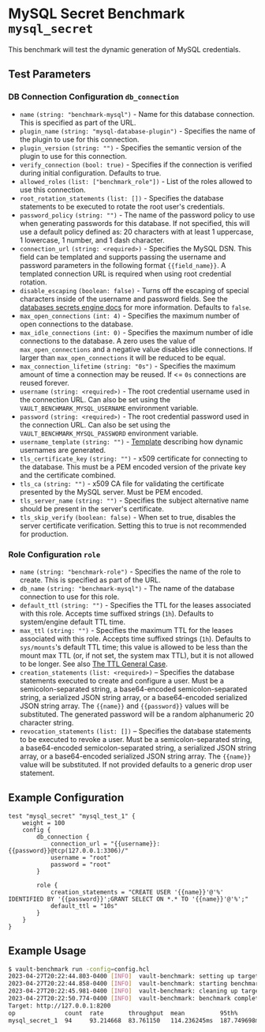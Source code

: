 # MySQL Secret Benchmark `mysql_secret`

This benchmark will test the dynamic generation of MySQL credentials.

## Test Parameters

### DB Connection Configuration `db_connection`

- `name` `(string: "benchmark-mysql")` - Name for this database connection. This is specified as part of the URL.
- `plugin_name` `(string: "mysql-database-plugin")` - Specifies the name of the plugin to use for this connection.
- `plugin_version` `(string: "")` - Specifies the semantic version of the plugin to use for this connection.
- `verify_connection` `(bool: true)` - Specifies if the connection is verified during initial configuration. Defaults to true.
- `allowed_roles` `(list: ["benchmark_role"])` - List of the roles allowed to use this connection.
- `root_rotation_statements` `(list: [])` - Specifies the database statements to be executed to rotate the root user's credentials.
- `password_policy` `(string: "")` - The name of the password policy to use when generating passwords for this database. If not specified, this will use a default policy defined as: 20 characters with at least 1 uppercase, 1 lowercase, 1 number, and 1 dash character.
- `connection_url` `(string: <required>)` - Specifies the MySQL DSN. This field can be templated and supports passing the username and password parameters in the following format `{{field_name}}`. A templated connection URL is required when using root credential rotation.
- `disable_escaping` `(boolean: false)` - Turns off the escaping of special characters inside of the username and password fields. See the [databases secrets engine docs](https://developer.hashicorp.com/vault/docs/secrets/databases#disable-character-escaping) for more information. Defaults to `false`.
- `max_open_connections` `(int: 4)` - Specifies the maximum number of open connections to the database.
- `max_idle_connections` `(int: 0)` - Specifies the maximum number of idle connections to the database. A zero uses the value of `max_open_connections` and a negative value disables idle connections. If larger than `max_open_connections` it will be reduced to be equal.
- `max_connection_lifetime` `(string: "0s")` - Specifies the maximum amount of time a connection may be reused. If <= `0s` connections are reused forever.
- `username` `(string: <required>)` - The root credential username used in the connection URL. Can also be set using the `VAULT_BENCHMARK_MYSQL_USERNAME` environment variable.
- `password` `(string: <required>)` - The root credential password used in the connection URL. Can also be set using the `VAULT_BENCHMARK_MYSQL_PASSWORD` environment variable.
- `username_template` `(string: "")` - [Template](https://developer.hashicorp.com/vault/docs/concepts/username-templating) describing how dynamic usernames are generated.
- `tls_certificate_key` `(string: "")` - x509 certificate for connecting to the database. This must be a PEM encoded version of the private key and the certificate combined.
- `tls_ca` `(string: "")` - x509 CA file for validating the certificate presented by the MySQL server. Must be PEM encoded.
- `tls_server_name` `(string: "")` - Specifies the subject alternative name should be present in the server's certificate.
- `tls_skip_verify` `(boolean: false)` - When set to true, disables the server certificate verification. Setting this to true is not recommended for production.

### Role Configuration `role`

- `name` `(string: "benchmark-role")` - Specifies the name of the role to create. This is specified as part of the URL.
- `db_name` `(string: "benchmark-mysql")` - The name of the database connection to use for this role.
- `default_ttl` `(string: "")` - Specifies the TTL for the leases associated with this role. Accepts time suffixed strings (`1h`). Defaults to system/engine default TTL time.
- `max_ttl` `(string: "")` - Specifies the maximum TTL for the leases associated with this role. Accepts time suffixed strings (`1h`). Defaults to `sys/mounts`'s default TTL time; this value is allowed to be less than the mount max TTL (or, if not set, the system max TTL), but it is not allowed to be longer. See also [The TTL General Case](https://developer.hashicorp.com/vault/docs/concepts/tokens#the-general-case).
- `creation_statements` `(list: <required>)` – Specifies the database statements executed to create and configure a user. Must be a semicolon-separated string, a base64-encoded semicolon-separated string, a serialized JSON string array, or a base64-encoded serialized JSON string array. The `{{name}}` and `{{password}}` values will be substituted. The generated password will be a random alphanumeric 20 character string.
- `revocation_statements` `(list: [])` – Specifies the database statements to be executed to revoke a user. Must be a semicolon-separated string, a base64-encoded semicolon-separated string, a serialized JSON string array, or a base64-encoded serialized JSON string array. The `{{name}}` value will be substituted. If not provided defaults to a generic drop user statement.

## Example Configuration

```hcl
test "mysql_secret" "mysql_test_1" {
    weight = 100
    config {
        db_connection {
            connection_url = "{{username}}:{{password}}@tcp(127.0.0.1:3306)/"
            username = "root"
            password = "root"
        }

        role {
            creation_statements = "CREATE USER '{{name}}'@'%' IDENTIFIED BY '{{password}}';GRANT SELECT ON *.* TO '{{name}}'@'%';"
            default_ttl = "10s"
        }
    }
}
```

## Example Usage

```bash
$ vault-benchmark run -config=config.hcl
2023-04-27T20:22:44.803-0400 [INFO]  vault-benchmark: setting up targets
2023-04-27T20:22:44.858-0400 [INFO]  vault-benchmark: starting benchmarks: duration=1s
2023-04-27T20:22:45.981-0400 [INFO]  vault-benchmark: cleaning up targets
2023-04-27T20:22:50.774-0400 [INFO]  vault-benchmark: benchmark complete
Target: http://127.0.0.1:8200
op              count  rate       throughput  mean          95th%         99th%         successRatio
mysql_secret_1  94     93.214668  83.761150   114.236245ms  187.749698ms  188.590625ms  100.00%
```
